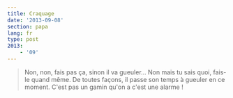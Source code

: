 ```yaml
---
title: Craquage
date: '2013-09-08'
section: papa
lang: fr
type: post
2013:
    - '09'
---
```


> Non, non, fais pas ça, sinon il va gueuler... Non mais tu sais quoi, fais-le quand même. De toutes façons, il passe son temps à gueuler en ce moment. C'est pas un gamin qu'on a c'est une alarme !
